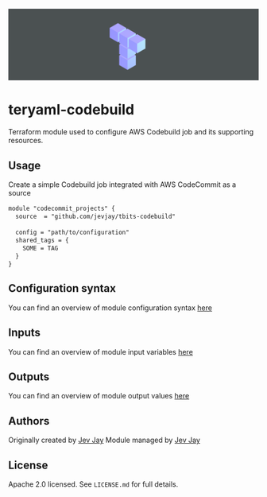 ![teryaml logo](./img/tbits-logo.png)

# teryaml-codebuild

Terraform module used to configure AWS Codebuild job and its supporting resources.

## Usage

Create a simple Codebuild job integrated with AWS CodeCommit as a source

```hcl
module "codecommit_projects" {
  source  = "github.com/jevjay/tbits-codebuild"

  config = "path/to/configuration"
  shared_tags = {
    SOME = TAG
  }
}
```

## Configuration syntax

You can find an overview of module configuration syntax [here](docs/configuration.md)

## Inputs

You can find an overview of module input variables [here](docs/in.md)

## Outputs

You can find an overview of module output values [here](docs/out.md)

## Authors

Originally created by [Jev Jay](https://github.com/jevjay)
Module managed by [Jev Jay](https://github.com/jevjay)

## License

Apache 2.0 licensed. See `LICENSE.md` for full details.
